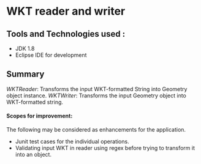 # WKT reader and writer


## Tools and Technologies used :
- JDK 1.8
- Eclipse IDE for development

## Summary

_WKTReader_: Transforms the input WKT-formatted String into Geometry object instance.
_WKTWriter_: Transforms the input Geometry object into WKT-formatted string.

#### Scopes for improvement:

The following may be considered as enhancements for the application.

- Junit test cases for the individual operations.
- Validating input WKT in reader using regex before trying to transform it into an object.